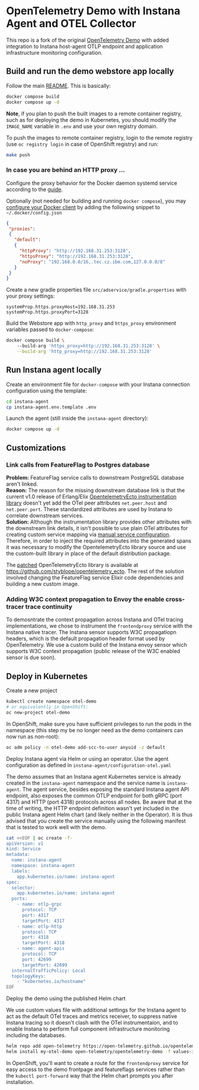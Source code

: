 # OpenTelemetry Demo with Instana Agent and OTEL Collector

This repo is a fork of the original [OpenTelemetry Demo](https://github.com/open-telemetry/opentelemetry-demo) with added integration to Instana host-agent OTLP endpoint and application infrastructure monitoring configuration.

## Build and run the demo webstore app locally

Follow the main [README](README.md). This is basically:
```sh
docker compose build
docker compose up -d
```

**Note**, if you plan to push the built images to a remote container registry, such as for deploying the demo in Kubernetes, you should modify the `IMAGE_NAME` variable in `.env` and use your own registry domain. 

To push the images to remote container registry, login to the remote registry (use `oc registry login` in case of OpenShift registry) and run:
```sh
make push
```


### In case you are behind an HTTP proxy ...
Configure the proxy behavior for the Docker daemon systemd service according to the [guide](https://docs.docker.com/config/daemon/systemd/#httphttps-proxy).

Optionally (not needed for building and running `docker compose`), you may [configure your Docker client](https://docs.docker.com/network/proxy/) by adding the following snippet to `~/.docker/config.json`
```json
{
 "proxies":
 {
   "default":
   {
     "httpProxy": "http://192.168.31.253:3128",
     "httpsProxy": "http://192.168.31.253:3128",
     "noProxy": "192.168.0.0/16,.tec.cz.ibm.com,127.0.0.0/8"
   }
 }
}
```

Create a new gradle properties file `src/adservice/gradle.properties` with your proxy settings:
```
systemProp.https.proxyHost=192.168.31.253
systemProp.https.proxyPort=3128
```

Build the Webstore app with `http_proxy` and `https_proxy` environment variables passed to `docker-compose`:
```sh
docker compose build \ 
    --build-arg 'https_proxy=http://192.168.31.253:3128' \
    --build-arg 'http_proxy=http://192.168.31.253:3128' 
```

## Run Instana agent locally

Create an environment file for `docker-compose` with your Instana connection configuration using the template:
```sh
cd instana-agent
cp instana-agent.env.template .env
```
Launch the agent (still inside the `instana-agent` directory):
```sh
docker compose up -d
```

## Customizations

### Link calls from FeatureFlag to Postgres database
**Problem:** FeatureFlag service calls to downstream PostgreSQL database aren't linked.  
**Reason:** The reason for the missing downstream database link is that the current v1.0 release of Erlang/Elix [OpentelemetryEcto instrumentation library](https://github.com/open-telemetry/opentelemetry-erlang-contrib/tree/main/instrumentation/opentelemetry_ecto) doesn't yet add the OTel peer attributes `net.peer.host` and `net.peer.port`. These standardized attributes are used by Instana to correlate downstream services.  
**Solution:** Although the instrumentation library provides other attributes with the downstream link details, it isn't possible to use plain OTel attributes for creating custom service mapping via [manual service configuration](https://www.ibm.com/docs/en/instana-observability/current?topic=applications-services#link-calls-to-an-existing-database-or-messaging-service-that-is-created-from-a-monitored-infrastructure-entity). Therefore, in order to inject the required attributes into the generated spans it was necessary to modify the OpentelemetryEcto library source and use the custom-built library in place of the default distribution package.

The [patched](https://github.com/styblope/opentelemetry_ecto/commit/0bc71d465621e6f76d71bc8d6d336011661eb754) OpenTelemetryEcto library is available at https://github.com/styblope/opentelemetry_ecto. The rest of the solution involved changing the FeatureFlag service Elixir code dependencies and building a new custom image.

### Adding W3C context propagation to Envoy the enable cross-tracer trace continuity
To demosntrate the context propagation across Instana and OTel tracing implementations, we chose to instrument the `frontendproxy` service with the Instana native tracer. The Instana sensor supports W3C propagatiopn headers, which is the default propagation header format used by OpenTelemetry. We use a custom build of the Instana envoy sensor which supports W3C context propagation (public release of the W3C enabled sensor is due soon).

## Deploy in Kubernetes

Create a new project
```sh
kubectl create namespace otel-demo
# or equivalently in OpenShift:
oc new-project otel-demo
```

In OpenShift, make sure you have sufficient privileges to run the pods in the namespace (this step my be no longer need as the demo containers can now run as non-root):
```sh
oc adm policy -n otel-demo add-scc-to-user anyuid -z default
```
Deploy Instana agent via Helm or using an operator. Use the agent configuration as defined in `instana-agent/configuration-otel.yaml`

The demo assumes that an Instana agent Kubernetes service is already created in the `instana-agent` namespace and the service name is `instana-agent`. The agent service, besides exposing the standard Instana agent API endpoint, also exposes the common OTLP endpoint for both gRPC (port 4317) and HTTP (port 4318) protocols across all nodes. Be aware that at the time of writing, the HTTP endpoint definition wasn't yet included in the public Instana agent Helm chart (and likely neither in the Operator). It is thus advised that you create the service manually using the following manifest that is tested to work well with the demo.

```sh
cat <<EOF | oc create -f-
apiVersion: v1
kind: Service
metadata:
  name: instana-agent
  namespace: instana-agent
  labels:
    app.kubernetes.io/name: instana-agent
spec:
  selector:
    app.kubernetes.io/name: instana-agent
  ports:
    - name: otlp-grpc
      protocol: TCP
      port: 4317
      targetPort: 4317
    - name: otlp-http
      protocol: TCP
      port: 4318
      targetPort: 4318
    - name: agent-apis
      protocol: TCP
      port: 42699
      targetPort: 42699
  internalTrafficPolicy: Local
  topologyKeys:
    - "kubernetes.io/hostname"
EOF
```

Deploy the demo using the published Helm chart

We use custom values file with additional settings for the Instana agent to act as the default OTel traces and metrics receiver, to suppress native Instana tracing so it doesn't clash with the OTel instrumentaion, and to enable Instana to perform full component infrastructure monitoring including the databases.
```sh
helm repo add open-telemetry https://open-telemetry.github.io/opentelemetry-helm-charts
helm install my-otel-demo open-telemetry/opentelemetry-demo -f values-instana-agent.yaml
```

In OpenShift, you'll want to create a route for the `frontendproxy` service for easy access to the demo frontpage and featureflags services rather than the `kubectl port-forward` way that the Helm chart prompts you after installation.
